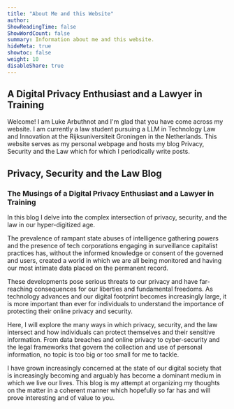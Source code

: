 ```yaml
---
title: "About Me and this Website"
author: 
ShowReadingTime: false
ShowWordCount: false
summary: Information about me and this website.
hideMeta: true
showtoc: false
weight: 10
disableShare: true
---
```


## A Digital Privacy Enthusiast and a Lawyer in Training

Welcome! I am Luke Arbuthnot and I'm glad that you have come across my website. I am currently a law student pursuing a LLM in Technology Law and Innovation at the Rijksuniversiteit Groningen in the Netherlands. This website serves as my personal webpage and hosts my blog Privacy, Security and the Law which for which I periodically write posts. 

## Privacy, Security and the Law Blog

### The Musings of a Digital Privacy Enthusiast and a Lawyer in Training

In this blog I delve into the complex intersection of privacy, security, and the law in our hyper-digitized age.

The prevalence of rampant state abuses of intelligence gathering powers and the presence of tech corporations engaging in surveillance capitalist practices has, without the informed knowledge or consent of the governed and users, created a world in which we are all being monitored and having our most intimate data placed on the permanent record.

These developments pose serious threats to our privacy and have far-reaching consequences for our liberties and fundamental freedoms. As technology advances and our digital footprint becomes increasingly large, it is more important than ever for individuals to understand the importance of protecting their online privacy and security.

Here, I will explore the many ways in which privacy, security, and the law intersect and how individuals can protect themselves and their sensitive information. From data breaches and online privacy to cyber-security and the legal frameworks that govern the collection and use of personal information, no topic is too big or too small for me to tackle. 

I have grown increasingly concerned at the state of our digital society that is increasingly becoming and arguably has become a dominant medium in which we live our lives. This blog is my attempt at organizing my thoughts on the matter in a coherent manner which hopefully so far has and will prove interesting and of value to you.